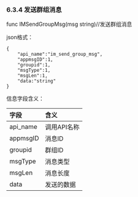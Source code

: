 ### 6.3.4 发送群组消息

func IMSendGroupMsg\(msg string\)//发送群组消息

json格式：

```
{
    "api_name":"im_send_group_msg",
    "appmsgID":1,
    "groupid":1,
    "msgType":1,
    "msgLen":1,
    "data:"string"
}
```

信息字段含义：

| 字段 | 含义 |
| :--- | :--- |
| api\_name | 调用API名称 |
| appmsgID | 消息ID |
| groupid | 群组ID |
| msgType | 消息类型 |
| msgLen | 消息长度 |
| data | 发送的数据 |



